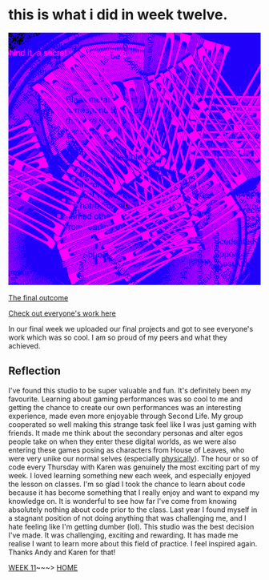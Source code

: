 # this is what i did in week twelve.

![](metahaven.gif)

[The final outcome](https://taylarogic.github.io/codeWords/12/metahaven)

[Check out everyone's work here](https://simandy.github.io/codewords/)

In our final week we uploaded our final projects and got to see everyone's work which was so cool. I am so proud of my peers and what they achieved. 

## Reflection 
I've found this studio to be super valuable and fun. It's definitely been my favourite. Learning about gaming performances was so cool to me and getting the chance to create our own performances was an interesting experience, made even more enjoyable through Second Life. My group cooperated so well making this strange task feel like I was just gaming with friends. It made me think about the secondary personas and alter egos people take on when they enter these digital worlds, as we were also entering these games posing as characters from House of Leaves, who were very unike our normal selves (especially [physically](https://taylarogic.github.io/codeWords/05/secondlife.png)). The hour or so of code every Thursday with Karen was genuinely the most exciting part of my week. I loved learning something new each week, and especially enjoyed the lesson on classes. I'm so glad I took the chance to learn about code because it has become something that I really enjoy and want to expand my knowledge on. It is wonderful to see how far I've come from knowing absolutely nothing about code prior to the class. Last year I found myself in a stagnant position of not doing anything that was challenging me, and I hate feeling like I'm getting dumber (lol). This studio was the best decision I've made. It was challenging, exciting and rewarding. It has made me realise I want to learn more about this field of practice. I feel inspired again. Thanks Andy and Karen for that! 

[WEEK 11](https://taylarogic.github.io/codeWords/11/)~~~> [HOME](https://taylarogic.github.io/codeWords/)
